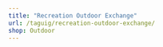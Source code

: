 ```yaml
---
title: "Recreation Outdoor Exchange"
url: /taguig/recreation-outdoor-exchange/
shop: Outdoor
---
```


